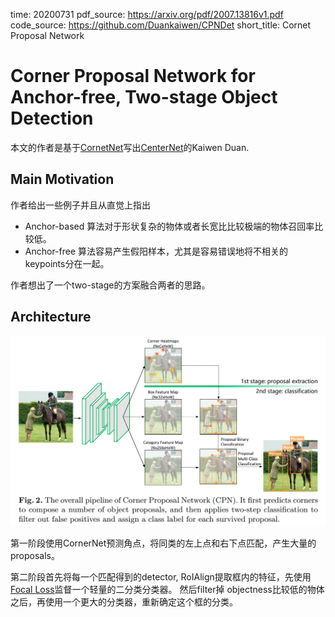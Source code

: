time: 20200731
pdf_source: https://arxiv.org/pdf/2007.13816v1.pdf
code_source: https://github.com/Duankaiwen/CPNDet
short_title: Cornet Proposal Network
# Corner Proposal Network for Anchor-free, Two-stage Object Detection

本文的作者是基于[CornetNet](CornerNet_Detecting_Objects_as_Paired_Keypoints.md)写出[CenterNet](CenterNet:_Keypoint_Triplets_for_Object_Detection.md)的Kaiwen Duan.

## Main Motivation

作者给出一些例子并且从直觉上指出

- Anchor-based 算法对于形状复杂的物体或者长宽比比较极端的物体召回率比较低。
- Anchor-free 算法容易产生假阳样本，尤其是容易错误地将不相关的keypoints分在一起。

作者想出了一个two-stage的方案融合两者的思路。

## Architecture

![image](res/CPN_arch.png)

第一阶段使用CornerNet预测角点，将同类的左上点和右下点匹配，产生大量的proposals。

第二阶段首先将每一个匹配得到的detector, RoIAlign提取框内的特征，先使用[Focal Loss](GFocalLoss.md)监督一个轻量的二分类分类器。 然后filter掉 objectness比较低的物体之后，再使用一个更大的分类器，重新确定这个框的分类。


